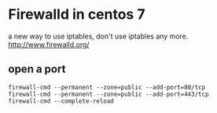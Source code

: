 # Firewalld in centos 7

a new way to use iptables, don't use iptables any more.
http://www.firewalld.org/

## open a port

```
firewall-cmd --permanent --zone=public --add-port=80/tcp
firewall-cmd --permanent --zone=public --add-port=443/tcp
firewall-cmd --complete-reload
```

